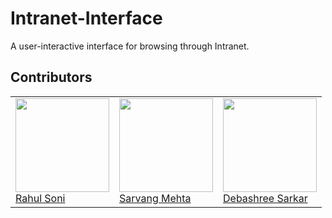 # Intranet-Interface

A user-interactive interface for browsing through Intranet.

## Contributors

<table>
  <td>
        <a href="https://github.com/raoniz">
            <img src="https://github.com/raoniz.png" height=150px width=150px><br>
            Rahul Soni
        </a>
    </td>
    <td>
        <a href="https://github.com/sarvang008">
            <img src="https://github.com/sarvang008.png" height=150px width=150px><br>
            Sarvang Mehta
        </a>
    </td>
    <td>
        <a href="https://github.com/debashree756">
            <img src="https://github.com/debashree756.png" height=150px width=150px><br>
            Debashree Sarkar
        </a>
    </td>
</table>
